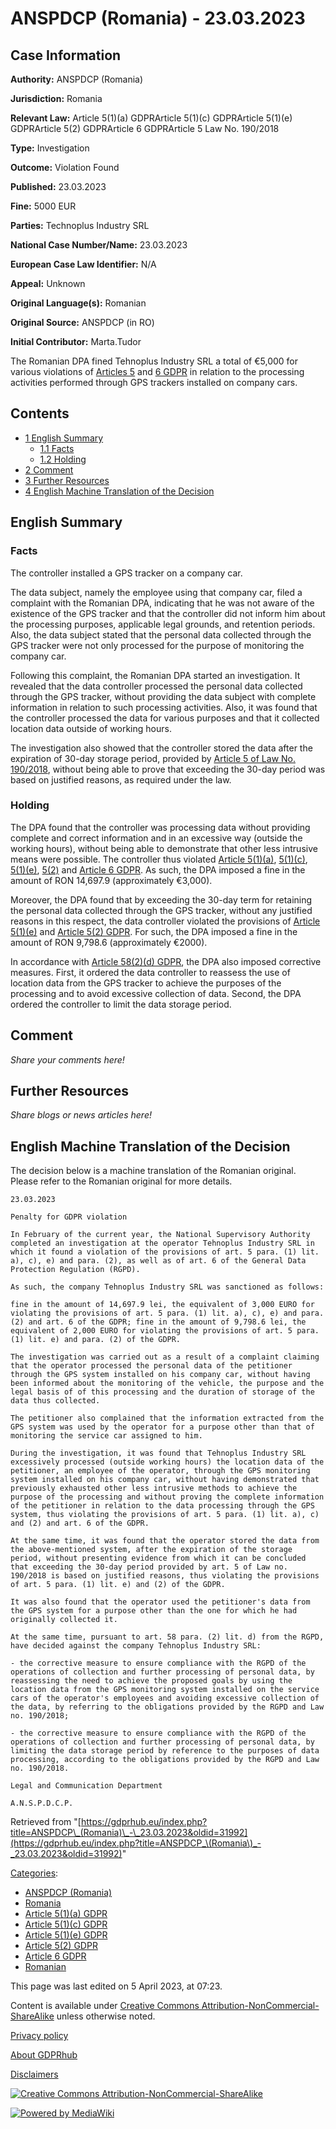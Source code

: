 # ANSPDCP (Romania) - 23.03.2023

## Case Information

**Authority:** ANSPDCP (Romania)

**Jurisdiction:** Romania

**Relevant Law:** Article 5(1)(a) GDPRArticle 5(1)(c) GDPRArticle 5(1)(e) GDPRArticle 5(2) GDPRArticle 6 GDPRArticle 5 Law No. 190/2018

**Type:** Investigation

**Outcome:** Violation Found

**Published:** 23.03.2023

**Fine:** 5000 EUR

**Parties:** Technoplus Industry SRL

**National Case Number/Name:** 23.03.2023

**European Case Law Identifier:** N/A

**Appeal:** Unknown

**Original Language(s):** Romanian

**Original Source:** ANSPDCP (in RO)

**Initial Contributor:** Marta.Tudor

The Romanian DPA fined Tehnoplus Industry SRL a total of €5,000 for various violations of [Articles 5](/index.php?title=Article_5_GDPR "Article 5 GDPR") and [6 GDPR](/index.php?title=Article_6_GDPR "Article 6 GDPR") in relation to the processing activities performed through GPS trackers installed on company cars.

## Contents

*   [1 English Summary](#English_Summary)
    *   [1.1 Facts](#Facts)
    *   [1.2 Holding](#Holding)
*   [2 Comment](#Comment)
*   [3 Further Resources](#Further_Resources)
*   [4 English Machine Translation of the Decision](#English_Machine_Translation_of_the_Decision)

## English Summary

### Facts

The controller installed a GPS tracker on a company car.

The data subject, namely the employee using that company car, filed a complaint with the Romanian DPA, indicating that he was not aware of the existence of the GPS tracker and that the controller did not inform him about the processing purposes, applicable legal grounds, and retention periods. Also, the data subject stated that the personal data collected through the GPS tracker were not only processed for the purpose of monitoring the company car.

Following this complaint, the Romanian DPA started an investigation. It revealed that the data controller processed the personal data collected through the GPS tracker, without providing the data subject with complete information in relation to such processing activities. Also, it was found that the controller processed the data for various purposes and that it collected location data outside of working hours.

The investigation also showed that the controller stored the data after the expiration of 30-day storage period, provided by [Article 5 of Law No. 190/2018](https://www.dataprotection.ro/?page=legislatie_primara&lang=ro), without being able to prove that exceeding the 30-day period was based on justified reasons, as required under the law.

### Holding

The DPA found that the controller was processing data without providing complete and correct information and in an excessive way (outside the working hours), without being able to demonstrate that other less intrusive means were possible. The controller thus violated [Article 5(1)(a)](/index.php?title=Article_5_GDPR#1a "Article 5 GDPR"), [5(1)(c)](/index.php?title=Article_5_GDPR "Article 5 GDPR"), [5(1)(e)](/index.php?title=Article_5_GDPR#1e "Article 5 GDPR"), [5(2)](/index.php?title=Article_5_GDPR#2 "Article 5 GDPR") and [Article 6 GDPR](/index.php?title=Article_6_GDPR "Article 6 GDPR"). As such, the DPA imposed a fine in the amount of RON 14,697.9 (approximately €3,000).

Moreover, the DPA found that by exceeding the 30-day term for retaining the personal data collected through the GPS tracker, without any justified reasons in this respect, the data controller violated the provisions of [Article 5(1)(e)](/index.php?title=Article_5_GDPR#1e "Article 5 GDPR") and [Article 5(2) GDPR](/index.php?title=Article_5_GDPR#2 "Article 5 GDPR"). For such, the DPA imposed a fine in the amount of RON 9,798.6 (approximately €2000).

In accordance with [Article 58(2)(d) GDPR](/index.php?title=Article_58_GDPR#2d "Article 58 GDPR"), the DPA also imposed corrective measures. First, it ordered the data controller to reassess the use of location data from the GPS tracker to achieve the purposes of the processing and to avoid excessive collection of data. Second, the DPA ordered the controller to limit the data storage period.

## Comment

_Share your comments here!_

## Further Resources

_Share blogs or news articles here!_

## English Machine Translation of the Decision

The decision below is a machine translation of the Romanian original. Please refer to the Romanian original for more details.

```
23.03.2023

Penalty for GDPR violation

In February of the current year, the National Supervisory Authority completed an investigation at the operator Tehnoplus Industry SRL in which it found a violation of the provisions of art. 5 para. (1) lit. a), c), e) and para. (2), as well as of art. 6 of the General Data Protection Regulation (RGPD).

As such, the company Tehnoplus Industry SRL was sanctioned as follows:

fine in the amount of 14,697.9 lei, the equivalent of 3,000 EURO for violating the provisions of art. 5 para. (1) lit. a), c), e) and para. (2) and art. 6 of the GDPR; fine in the amount of 9,798.6 lei, the equivalent of 2,000 EURO for violating the provisions of art. 5 para. (1) lit. e) and para. (2) of the GDPR.

The investigation was carried out as a result of a complaint claiming that the operator processed the personal data of the petitioner through the GPS system installed on his company car, without having been informed about the monitoring of the vehicle, the purpose and the legal basis of of this processing and the duration of storage of the data thus collected.

The petitioner also complained that the information extracted from the GPS system was used by the operator for a purpose other than that of monitoring the service car assigned to him.

During the investigation, it was found that Tehnoplus Industry SRL excessively processed (outside working hours) the location data of the petitioner, an employee of the operator, through the GPS monitoring system installed on his company car, without having demonstrated that previously exhausted other less intrusive methods to achieve the purpose of the processing and without proving the complete information of the petitioner in relation to the data processing through the GPS system, thus violating the provisions of art. 5 para. (1) lit. a), c) and (2) and art. 6 of the GDPR.

At the same time, it was found that the operator stored the data from the above-mentioned system, after the expiration of the storage period, without presenting evidence from which it can be concluded that exceeding the 30-day period provided by art. 5 of Law no. 190/2018 is based on justified reasons, thus violating the provisions of art. 5 para. (1) lit. e) and (2) of the GDPR.

It was also found that the operator used the petitioner's data from the GPS system for a purpose other than the one for which he had originally collected it.

At the same time, pursuant to art. 58 para. (2) lit. d) from the RGPD, have decided against the company Tehnoplus Industry SRL:

- the corrective measure to ensure compliance with the RGPD of the operations of collection and further processing of personal data, by reassessing the need to achieve the proposed goals by using the location data from the GPS monitoring system installed on the service cars of the operator's employees and avoiding excessive collection of the data, by referring to the obligations provided by the RGPD and Law no. 190/2018;

- the corrective measure to ensure compliance with the RGPD of the operations of collection and further processing of personal data, by limiting the data storage period by reference to the purposes of data processing, according to the obligations provided by the RGPD and Law no. 190/2018.

Legal and Communication Department

A.N.S.P.D.C.P.

```

Retrieved from "[https://gdprhub.eu/index.php?title=ANSPDCP\_(Romania)\_-\_23.03.2023&oldid=31992](https://gdprhub.eu/index.php?title=ANSPDCP_\(Romania\)_-_23.03.2023&oldid=31992)"

[Categories](/index.php?title=Special:Categories "Special:Categories"):

*   [ANSPDCP (Romania)](/index.php?title=Category:ANSPDCP_\(Romania\) "Category:ANSPDCP (Romania)")
*   [Romania](/index.php?title=Category:Romania "Category:Romania")
*   [Article 5(1)(a) GDPR](/index.php?title=Category:Article_5\(1\)\(a\)_GDPR "Category:Article 5(1)(a) GDPR")
*   [Article 5(1)(c) GDPR](/index.php?title=Category:Article_5\(1\)\(c\)_GDPR "Category:Article 5(1)(c) GDPR")
*   [Article 5(1)(e) GDPR](/index.php?title=Category:Article_5\(1\)\(e\)_GDPR "Category:Article 5(1)(e) GDPR")
*   [Article 5(2) GDPR](/index.php?title=Category:Article_5\(2\)_GDPR "Category:Article 5(2) GDPR")
*   [Article 6 GDPR](/index.php?title=Category:Article_6_GDPR "Category:Article 6 GDPR")
*   [Romanian](/index.php?title=Category:Romanian "Category:Romanian")

This page was last edited on 5 April 2023, at 07:23.

Content is available under [Creative Commons Attribution-NonCommercial-ShareAlike](https://creativecommons.org/licenses/by-nc-sa/4.0/) unless otherwise noted.

[Privacy policy](/index.php?title=GDPRhub:Privacy_policy)

[About GDPRhub](/index.php?title=GDPRhub:About)

[Disclaimers](/index.php?title=GDPRhub:General_disclaimer)

[![Creative Commons Attribution-NonCommercial-ShareAlike](/resources/assets/licenses/cc-by-nc-sa.png)](https://creativecommons.org/licenses/by-nc-sa/4.0/)

[![Powered by MediaWiki](/resources/assets/poweredby_mediawiki_88x31.png)](https://www.mediawiki.org/)